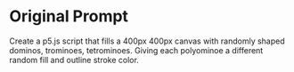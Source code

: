 # Original Prompt

Create a p5.js script that fills a 400px 400px canvas with randomly shaped dominos, trominoes, tetrominoes. Giving each polyominoe a different random fill and outline stroke color.